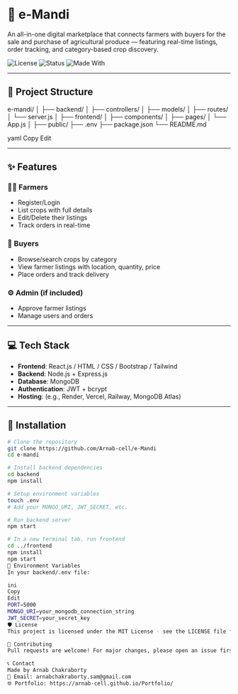 # 🌾 e-Mandi 

An all-in-one digital marketplace that connects farmers with buyers for the sale and purchase of agricultural produce — featuring real-time listings, order tracking, and category-based crop discovery.

![License](https://img.shields.io/badge/License-MIT-green.svg)
![Status](https://img.shields.io/badge/status-Active-brightgreen)
![Made With](https://img.shields.io/badge/Made%20with-Node.js-339933?logo=node.js&logoColor=white)

---


## 📂 Project Structure

e-mandi/
│
├── backend/
│ ├── controllers/
│ ├── models/
│ ├── routes/
│ └── server.js
│
├── frontend/
│ ├── components/
│ ├── pages/
│ └── App.js
│
├── public/
├── .env
├── package.json
└── README.md

yaml
Copy
Edit

---

## ✨ Features

### 👨‍🌾 Farmers
- Register/Login
- List crops with full details
- Edit/Delete their listings
- Track orders in real-time

### 🛒 Buyers
- Browse/search crops by category
- View farmer listings with location, quantity, price
- Place orders and track delivery

### ⚙️ Admin (if included)
- Approve farmer listings
- Manage users and orders

---

## 💻 Tech Stack

- **Frontend**: React.js / HTML / CSS / Bootstrap / Tailwind
- **Backend**: Node.js + Express.js
- **Database**: MongoDB
- **Authentication**: JWT + bcrypt
- **Hosting**: (e.g., Render, Vercel, Railway, MongoDB Atlas)

---

## 🔧 Installation

```bash
# Clone the repository
git clone https://github.com/Arnab-cell/e-Mandi
cd e-mandi

# Install backend dependencies
cd backend
npm install

# Setup environment variables
touch .env
# Add your MONGO_URI, JWT_SECRET, etc.

# Run backend server
npm start

# In a new terminal tab, run frontend
cd ../frontend
npm install
npm start
🌱 Environment Variables
In your backend/.env file:

ini
Copy
Edit
PORT=5000
MONGO_URI=your_mongodb_connection_string
JWT_SECRET=your_secret_key
🛡️ License
This project is licensed under the MIT License - see the LICENSE file for details.

🙌 Contributing
Pull requests are welcome! For major changes, please open an issue first to discuss what you would like to change.

📞 Contact
Made by Arnab Chakraborty
📧 Email: arnabchakraborty.sam@gmail.com
🌐 Portfolio: https://arnab-cell.github.io/Portfolio/
